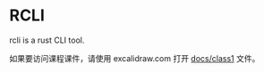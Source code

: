 # RCLI

rcli is a rust CLI tool.



如果要访问课程课件，请使用 excalidraw.com 打开 [docs/class1](docs/class-1.excalidraw) 文件。
